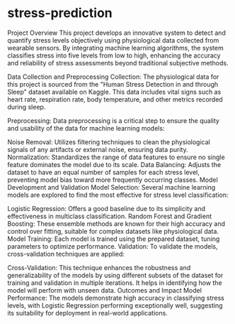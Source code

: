 # stress-prediction

Project Overview
This project develops an innovative system to detect and quantify stress levels objectively using physiological data collected from wearable sensors. By integrating machine learning algorithms, the system classifies stress into five levels from low to high, enhancing the accuracy and reliability of stress assessments beyond traditional subjective methods.

Data Collection and Preprocessing
Collection:
The physiological data for this project is sourced from the "Human Stress Detection in and through Sleep" dataset available on Kaggle. This data includes vital signs such as heart rate, respiration rate, body temperature, and other metrics recorded during sleep.

Preprocessing:
Data preprocessing is a critical step to ensure the quality and usability of the data for machine learning models:

Noise Removal: Utilizes filtering techniques to clean the physiological signals of any artifacts or external noise, ensuring data purity.
Normalization: Standardizes the range of data features to ensure no single feature dominates the model due to its scale.
Data Balancing: Adjusts the dataset to have an equal number of samples for each stress level, preventing model bias toward more frequently occurring classes.
Model Development and Validation
Model Selection:
Several machine learning models are explored to find the most effective for stress level classification:

Logistic Regression: Offers a good baseline due to its simplicity and effectiveness in multiclass classification.
Random Forest and Gradient Boosting: These ensemble methods are known for their high accuracy and control over fitting, suitable for complex datasets like physiological data.
Model Training: Each model is trained using the prepared dataset, tuning parameters to optimize performance.
Validation:
To validate the models, cross-validation techniques are applied:

Cross-Validation: This technique enhances the robustness and generalizability of the models by using different subsets of the dataset for training and validation in multiple iterations. It helps in identifying how the model will perform with unseen data.
Outcomes and Impact
Model Performance:
The models demonstrate high accuracy in classifying stress levels, with Logistic Regression performing exceptionally well, suggesting its suitability for deployment in real-world applications.


